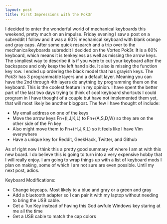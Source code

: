 ```yaml
---
layout: post
title: First Impressions with the Pok3r
---
```


I decided to enter the wonderful world of mechanical keyboards this weekend, pretty much
on an impulse. Friday evening I saw a post on a subreddit I follow and it was a
60% mechanical keyboard with blank orange and gray caps. After some quick research
and a trip over to the mechanicalkeyboards subreddit I decided on the Vortex Pok3r. It is a 60%
keyboard, which means it is tenkeyless as well as missing the arrow keys. The simpliest way
to describe it is if you were to cut your keyboard after the backspace and only keep the left
hand side. It also is missing the function key row. I ended up ordering the black model that has grayish keys.
The Pok3r has 3 programmable layers and a default layer. Meaning you can have the 2nd through 4th layers
do anything by programming them on the keyboard. This is the coolest feature in my opinion. I have spent
the better part of the last two days trying to think of cool keyboard shortcuts I could program in
I have thought of a couple but have not implemented them yet, that will most likely be another
blogpost. The few I have thought of include:

* My email address on one of the keys
* Move the arrow keys Fn+(I,J,K,L) to Fn+(A,S,D,W) so they are on the other side of the Fn key
* Also might move them to Fn+(H,J,K,L) so it feels like I have Vim everywhere
* Have a unique key for Reddit, GeekHack, Twitter, and Github

As of right now I think this a pretty good summary of where I am at with this new board.
I do believe this is going to turn into a very expensive hobby that I will really enjoy. I am going
to wrap things up with a list of keyboard mods I plan on making, some of which I am not sure
are even possible. Until my next post, adios.

Keyboard Modifications:

* Change keycaps. Most likely to a blue and gray  or a green and gray
* Add a bluetooth adapter so I can pair it with my laptop without needing to bring the USB cable.
* Get a Tux Key instead of having this God awfule Windows key staring at me all the time
* Get a USB cable to match the cap colors
